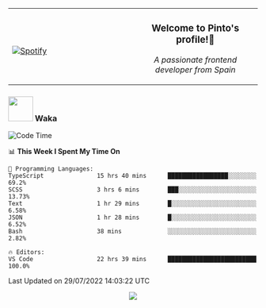 <table width="100%" align="center"> 
  <tr>
  <td width="50%">
      
&nbsp; <br> [![Spotify](https://novatorem-zeta-rust.vercel.app/api/spotify)](https://open.spotify.com/user/novatorem-zeta-rust)

  </td>
  <td width="50%">
    <h3 align="center">Welcome to Pinto's profile!👋</h3>
    <p align="center"><em>A passionate frontend developer from Spain</em></p>
  </td>
  </table>

### <img src="https://media.giphy.com/media/VgCDAzcKvsR6OM0uWg/giphy.gif" width="50"> Waka

  <!--START_SECTION:waka-->
![Code Time](http://img.shields.io/badge/Code%20Time-722%20hrs%2024%20mins-blue)

📊 **This Week I Spent My Time On** 

```text
💬 Programming Languages: 
TypeScript               15 hrs 40 mins      █████████████████░░░░░░░░   69.2% 
SCSS                     3 hrs 6 mins        ███░░░░░░░░░░░░░░░░░░░░░░   13.73% 
Text                     1 hr 29 mins        █░░░░░░░░░░░░░░░░░░░░░░░░   6.58% 
JSON                     1 hr 28 mins        █░░░░░░░░░░░░░░░░░░░░░░░░   6.52% 
Bash                     38 mins             ░░░░░░░░░░░░░░░░░░░░░░░░░   2.82%

🔥 Editors: 
VS Code                  22 hrs 39 mins      █████████████████████████   100.0%

```


 Last Updated on 29/07/2022 14:03:22 UTC
<!--END_SECTION:waka-->

<div align="center">
<img src="https://github-readme-stats-gilt-tau.vercel.app/api/top-langs/?username=pinto-hub&layout=compact&theme=dracula" />
</div>
